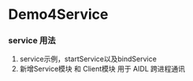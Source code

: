 # Demo4Service
### service 用法
1. service示例，startService以及bindService
2. 新增Service模块 和 Client模块  用于  AIDL 跨进程通讯 

